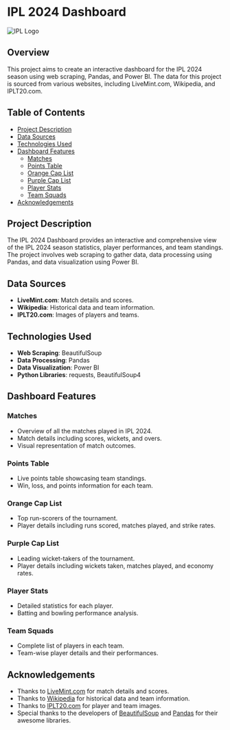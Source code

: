 # IPL 2024 Dashboard

![IPL Logo](https://example.com/path-to-your-ipl-logo.png)

## Overview

This project aims to create an interactive dashboard for the IPL 2024 season using web scraping, Pandas, and Power BI. The data for this project is sourced from various websites, including LiveMint.com, Wikipedia, and IPLT20.com.

## Table of Contents

- [Project Description](#project-description)
- [Data Sources](#data-sources)
- [Technologies Used](#technologies-used)
- [Dashboard Features](#dashboard-features)
  - [Matches](#matches)
  - [Points Table](#points-table)
  - [Orange Cap List](#orange-cap-list)
  - [Purple Cap List](#purple-cap-list)
  - [Player Stats](#player-stats)
  - [Team Squads](#team-squads)
- [Acknowledgements](#acknowledgements)

## Project Description

The IPL 2024 Dashboard provides an interactive and comprehensive view of the IPL 2024 season statistics, player performances, and team standings. The project involves web scraping to gather data, data processing using Pandas, and data visualization using Power BI.

## Data Sources

- **LiveMint.com**: Match details and scores.
- **Wikipedia**: Historical data and team information.
- **IPLT20.com**: Images of players and teams.

## Technologies Used

- **Web Scraping**: BeautifulSoup
- **Data Processing**: Pandas
- **Data Visualization**: Power BI
- **Python Libraries**: requests, BeautifulSoup4

## Dashboard Features

### Matches
- Overview of all the matches played in IPL 2024.
- Match details including scores, wickets, and overs.
- Visual representation of match outcomes.

### Points Table
- Live points table showcasing team standings.
- Win, loss, and points information for each team.

### Orange Cap List
- Top run-scorers of the tournament.
- Player details including runs scored, matches played, and strike rates.

### Purple Cap List
- Leading wicket-takers of the tournament.
- Player details including wickets taken, matches played, and economy rates.

### Player Stats
- Detailed statistics for each player.
- Batting and bowling performance analysis.

### Team Squads
- Complete list of players in each team.
- Team-wise player details and their performances.

## Acknowledgements
- Thanks to [LiveMint.com](https://www.livemint.com) for match details and scores.
- Thanks to [Wikipedia](https://www.wikipedia.org) for historical data and team information.
- Thanks to [IPLT20.com](https://www.iplt20.com) for player and team images.
- Special thanks to the developers of [BeautifulSoup](https://www.crummy.com/software/BeautifulSoup/) and [Pandas](https://pandas.pydata.org) for their awesome libraries.
